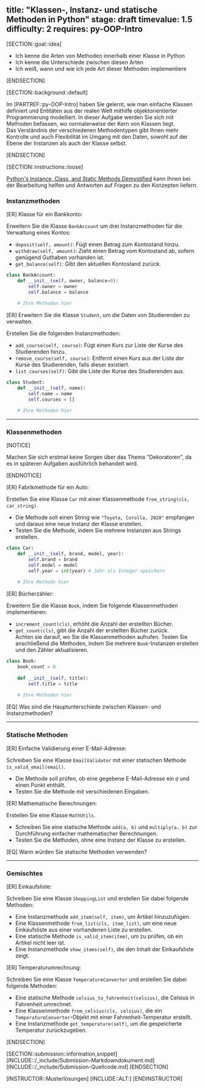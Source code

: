 title: "Klassen-, Instanz- und statische Methoden in Python"
stage: draft
timevalue: 1.5
difficulty: 2
requires: py-OOP-Intro
---

<!-- TODO_2_Alrwasheda: add ref to Python-Decoratores -->

[SECTION::goal::idea]

- Ich kenne die Arten von Methoden innerhalb einer Klasse in Python
- Ich kenne die Unterschiede zwischen diesen Arten
- Ich weiß, wann und wie ich jede Art dieser Methoden implementiere

[ENDSECTION]

[SECTION::background::default]

Im [PARTREF::py-OOP-Intro] haben Sie gelernt, 
wie man einfache Klassen definiert und Entitäten aus der realen Welt 
mithilfe objektorientierter Programmierung modelliert. 
In dieser Aufgabe werden Sie sich mit Methoden befassen, wo normalerweise der Kern von Klassen liegt.  
Das Verständnis der verschiedenen Methodentypen gibt Ihnen mehr Kontrolle und 
auch Flexibilität im Umgang mit den Daten, 
sowohl auf der Ebene der Instanzen als auch der Klasse selbst.

[ENDSECTION]

[SECTION::instructions::loose]

[Python's Instance, Class, and Static Methods Demystified](https://realpython.com/instance-class-and-static-methods-demystified/)
kann Ihnen bei der Bearbeitung helfen und Antworten auf Fragen zu den Konzepten liefern.

### Instanzmethoden  

[ER] Klasse für ein Bankkonto:

Erweitern Sie die Klasse `BankAccount` um drei Instanzmethoden für die Verwaltung eines Kontos:  
- `deposit(self, amount)`: Fügt einen Betrag zum Kontostand hinzu.  
- `withdraw(self, amount)`: Zieht einen Betrag vom Kontostand ab, 
sofern genügend Guthaben vorhanden ist.  
- `get_balance(self)`: Gibt den aktuellen Kontostand zurück.  

```python
class BankAccount:
    def __init__(self, owner, balance=0):
        self.owner = owner
        self.balance = balance
        
    # Ihre Methoden hier
```

[ER] Erweitern Sie die Klasse `Student`, um die Daten von Studierenden zu verwalten.  

Erstellen Sie die folgenden Instanzmethoden:  
- `add_course(self, course)`: Fügt einen Kurs zur Liste der Kurse des Studierenden hinzu.  
- `remove_course(self, course)`: Entfernt einen Kurs aus der Liste der Kurse des Studierenden, 
falls dieser existiert.  
- `list_courses(self)`: Gibt die Liste der Kurse des Studierenden aus.  

```python
class Student:
    def __init__(self, name):
        self.name = name
        self.courses = []

    # Ihre Methoden hier
```  

---

### Klassenmethoden

[NOTICE]

Machen Sie sich erstmal keine Sorgen über das Thema "Dekoratoren", 
da es in späteren Aufgaben ausführlich behandelt wird.

[ENDNOTICE]

[ER] Fabrikmethode für ein Auto:

Erstellen Sie eine Klasse `Car` mit einer Klassenmethode `from_string(cls, car_string)`.  
- Die Methode soll einen String wie `"Toyota, Corolla, 2020"` empfangen und 
daraus eine neue Instanz der Klasse erstellen.  
- Testen Sie die Methode, indem Sie mehrere Instanzen aus Strings erstellen.  

```python
class Car:
    def __init__(self, brand, model, year):
        self.brand = brand
        self.model = model
        self.year = int(year) # Jahr als Integer speichern
        
    # Ihre Methode hier
```

[ER] Bücherzähler:  

Erweitern Sie die Klasse `Book`, indem Sie folgende Klassenmethoden implementieren:
- `increment_count(cls)`, erhöht die Anzahl der erstellten Bücher.
- `get_count(cls)`, gibt die Anzahl der erstellten Bücher zurück.  
Achten sie darauf, wo Sie die Klassenmethoden aufrufen. 
Testen Sie anschließend die Methoden,
indem Sie mehrere `Book`-Instanzen erstellen und den Zähler aktualisieren.  

```python
class Book:
    book_count = 0
    
    def __init__(self, title):
        self.title = title
        
    # Ihre Methoden hier
```

[EQ] Was sind die Hauptunterschiede zwischen Klassen- und Instanzmethoden?

---

### Statische Methoden  

[ER] Einfache Validierung einer E-Mail-Adresse:

Schreiben Sie eine Klasse `EmailValidator` mit einer statischen Methode `is_valid_email(email)`.  
- Die Methode soll prüfen, ob eine gegebene E-Mail-Adresse ein `@` und einen Punkt enthält.  
- Testen Sie die Methode mit verschiedenen Eingaben.  

[ER] Mathematische Berechnungen: 

Erstellen Sie eine Klasse `MathUtils`.  
- Schreiben Sie eine statische Methode `add(a, b)` und 
`multiply(a, b)` zur Durchführung einfacher mathematischer Berechnungen.  
- Testen Sie die Methoden, ohne eine Instanz der Klasse zu erstellen.  

[EQ] Wann würden Sie statische Methoden verwenden?

---

### Gemischtes  

[ER] Einkaufsliste:

Schreiben Sie eine Klasse `ShoppingList` und erstellen Sie dabei folgende Methoden:  
- Eine Instanzmethode `add_item(self, item)`, um Artikel hinzuzufügen.  
- Eine Klassenmethode `from_list(cls, item_list)`, 
um eine neue Einkaufsliste aus einer vorhandenen Liste zu erstellen.  
- Eine statische Methode `is_valid_item(item)`, um zu prüfen, ob ein Artikel nicht leer ist.  
- Eine Instanzmethode `show_items(self)`, die den Inhalt der Einkaufsliste zeigt.

[ER] Temperaturumrechnung:  

Schreiben Sie eine Klasse `TemperatureConverter` und erstellen Sie dabei folgende Methoden:    
- Eine statische Methode `celsius_to_fahrenheit(celsius)`, die Celsius in Fahrenheit umrechnet.  
- Eine Klassenmethode `from_celsius(cls, celsius)`, 
die ein `TemperatureConverter`-Objekt mit einer Fahrenheit-Temperatur erstellt.  
- Eine Instanzmethode `get_temperature(self)`, um die gespeicherte Temperatur zurückzugeben.  

[ENDSECTION]

[SECTION::submission::information,snippet]
[INCLUDE::/_include/Submission-Markdowndokument.md]
[INCLUDE::/_include/Submission-Quellcode.md]
[ENDSECTION]

[INSTRUCTOR::Musterlösungen]
[INCLUDE::ALT:]
[ENDINSTRUCTOR]
